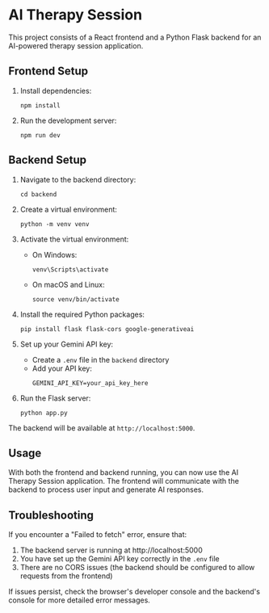 # AI Therapy Session

This project consists of a React frontend and a Python Flask backend for an AI-powered therapy session application.

## Frontend Setup

1. Install dependencies:
   ```
   npm install
   ```

2. Run the development server:
   ```
   npm run dev
   ```

## Backend Setup

1. Navigate to the backend directory:
   ```
   cd backend
   ```

2. Create a virtual environment:
   ```
   python -m venv venv
   ```

3. Activate the virtual environment:
   - On Windows:
     ```
     venv\Scripts\activate
     ```
   - On macOS and Linux:
     ```
     source venv/bin/activate
     ```

4. Install the required Python packages:
   ```
   pip install flask flask-cors google-generativeai
   ```

5. Set up your Gemini API key:
   - Create a `.env` file in the `backend` directory
   - Add your API key:
     ```
     GEMINI_API_KEY=your_api_key_here
     ```

6. Run the Flask server:
   ```
   python app.py
   ```

The backend will be available at `http://localhost:5000`.

## Usage

With both the frontend and backend running, you can now use the AI Therapy Session application. The frontend will communicate with the backend to process user input and generate AI responses.

## Troubleshooting

If you encounter a "Failed to fetch" error, ensure that:
1. The backend server is running at http://localhost:5000
2. You have set up the Gemini API key correctly in the `.env` file
3. There are no CORS issues (the backend should be configured to allow requests from the frontend)

If issues persist, check the browser's developer console and the backend's console for more detailed error messages.